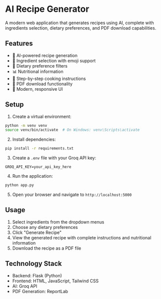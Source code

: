 # AI Recipe Generator

A modern web application that generates recipes using AI, complete with ingredients selection, dietary preferences, and PDF download capabilities.

## Features

- 🥘 AI-powered recipe generation
- 🍳 Ingredient selection with emoji support
- 🥗 Dietary preference filters
- 📊 Nutritional information
- 📝 Step-by-step cooking instructions
- 💾 PDF download functionality
- 🎨 Modern, responsive UI

## Setup

1. Create a virtual environment:
```bash
python -m venv venv
source venv/bin/activate  # On Windows: venv\Scripts\activate
```

2. Install dependencies:
```bash
pip install -r requirements.txt
```

3. Create a `.env` file with your Groq API key:
```
GROQ_API_KEY=your_api_key_here
```

4. Run the application:
```bash
python app.py
```

5. Open your browser and navigate to `http://localhost:5000`

## Usage

1. Select ingredients from the dropdown menus
2. Choose any dietary preferences
3. Click "Generate Recipe"
4. View the generated recipe with complete instructions and nutritional information
5. Download the recipe as a PDF file

## Technology Stack

- Backend: Flask (Python)
- Frontend: HTML, JavaScript, Tailwind CSS
- AI: Groq API
- PDF Generation: ReportLab
